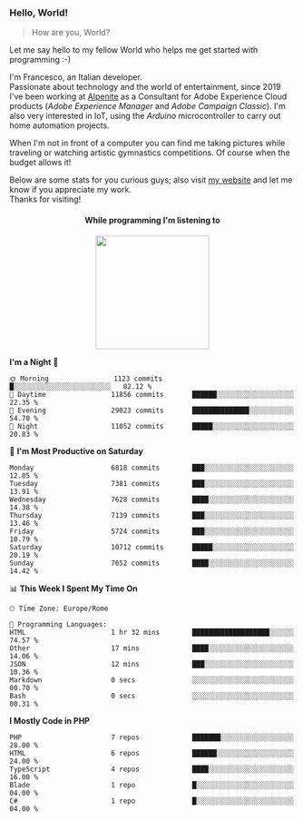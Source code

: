 ### Hello, World!

> How are you, World?

Let me say hello to my fellow World who helps me get started with programming :-)

I'm Francesco, an Italian developer.  
Passionate about technology and the world of entertainment, since 2019 I've been working at [Alpenite](https://www.alpenite.com) as a Consultant for Adobe Experience Cloud products (*Adobe Experience Manager* and *Adobe Campaign Classic*). I'm also very interested in IoT, using the *Arduino* microcontroller to carry out home automation projects.

When I'm not in front of a computer you can find me taking pictures while traveling or watching artistic gymnastics competitions. Of course when the budget allows it!

Below are some stats for you curious guys; also visit [my website](https://www.francescorega.eu) and let me know if you appreciate my work.  
Thanks for visiting!

<div align="center">
  <h4>While programming I'm listening to</h4>
  <a href="https://apps.francescorega.eu/now-playing/11147232609" target="_blank"><img src="https://apps.francescorega.eu/now-playing/11147232609" width="200"></a>
</div>

<!--START_SECTION:waka-->
**I'm a Night 🦉** 

```text
🌞 Morning                1123 commits        █░░░░░░░░░░░░░░░░░░░░░░░░   02.12 % 
🌆 Daytime                11856 commits       ██████░░░░░░░░░░░░░░░░░░░   22.35 % 
🌃 Evening                29023 commits       ██████████████░░░░░░░░░░░   54.70 % 
🌙 Night                  11052 commits       █████░░░░░░░░░░░░░░░░░░░░   20.83 % 
```
📅 **I'm Most Productive on Saturday** 

```text
Monday                   6818 commits        ███░░░░░░░░░░░░░░░░░░░░░░   12.85 % 
Tuesday                  7381 commits        ███░░░░░░░░░░░░░░░░░░░░░░   13.91 % 
Wednesday                7628 commits        ████░░░░░░░░░░░░░░░░░░░░░   14.38 % 
Thursday                 7139 commits        ███░░░░░░░░░░░░░░░░░░░░░░   13.46 % 
Friday                   5724 commits        ███░░░░░░░░░░░░░░░░░░░░░░   10.79 % 
Saturday                 10712 commits       █████░░░░░░░░░░░░░░░░░░░░   20.19 % 
Sunday                   7652 commits        ████░░░░░░░░░░░░░░░░░░░░░   14.42 % 
```


📊 **This Week I Spent My Time On** 

```text
🕑︎ Time Zone: Europe/Rome

💬 Programming Languages: 
HTML                     1 hr 32 mins        ███████████████████░░░░░░   74.57 % 
Other                    17 mins             ████░░░░░░░░░░░░░░░░░░░░░   14.06 % 
JSON                     12 mins             ███░░░░░░░░░░░░░░░░░░░░░░   10.36 % 
Markdown                 0 secs              ░░░░░░░░░░░░░░░░░░░░░░░░░   00.70 % 
Bash                     0 secs              ░░░░░░░░░░░░░░░░░░░░░░░░░   00.31 % 
```

**I Mostly Code in PHP** 

```text
PHP                      7 repos             ███████░░░░░░░░░░░░░░░░░░   28.00 % 
HTML                     6 repos             ██████░░░░░░░░░░░░░░░░░░░   24.00 % 
TypeScript               4 repos             ████░░░░░░░░░░░░░░░░░░░░░   16.00 % 
Blade                    1 repo              █░░░░░░░░░░░░░░░░░░░░░░░░   04.00 % 
C#                       1 repo              █░░░░░░░░░░░░░░░░░░░░░░░░   04.00 % 
```




<!--END_SECTION:waka-->
